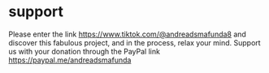 # support
Please enter the link https://www.tiktok.com/@andreadsmafunda8 and discover this fabulous project, and in the process, relax your mind. Support us with your donation through the PayPal link https://paypal.me/andreadsmafunda
